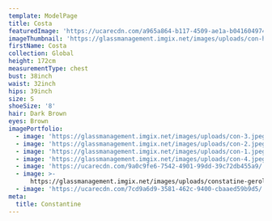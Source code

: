 ```yaml
---
template: ModelPage
title: Costa
featuredImage: 'https://ucarecdn.com/a965a864-b117-4509-ae1a-b0416049749f/'
imageThumbnail: 'https://glassmanagement.imgix.net/images/uploads/con-hs.jpg'
firstName: Costa
collection: Global
height: 172cm
measurementType: chest
bust: 38inch
waist: 32inch
hips: 39inch
size: S
shoeSize: '8'
hair: Dark Brown
eyes: Brown
imagePortfolio:
  - image: 'https://glassmanagement.imgix.net/images/uploads/con-3.jpeg'
  - image: 'https://glassmanagement.imgix.net/images/uploads/con-2.jpeg'
  - image: 'https://glassmanagement.imgix.net/images/uploads/con-1.jpeg'
  - image: 'https://glassmanagement.imgix.net/images/uploads/con-4.jpeg'
  - image: 'https://ucarecdn.com/9a0c9fe6-7542-4901-99dd-39c72db455a9/'
  - image: >-
      https://glassmanagement.imgix.net/images/uploads/constatine-gerolimos-25.jpg
  - image: 'https://ucarecdn.com/7cd9a6d9-3581-462c-9400-cbaaed59b9d5/'
meta:
  title: Constantine
---
```


